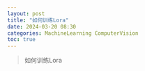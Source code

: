 ```yaml
---
layout: post
title: "如何训练Lora"
date: 2024-03-20 08:30
categories: MachineLearning ComputerVision
toc: true
---
```


> 如何训练Lora
